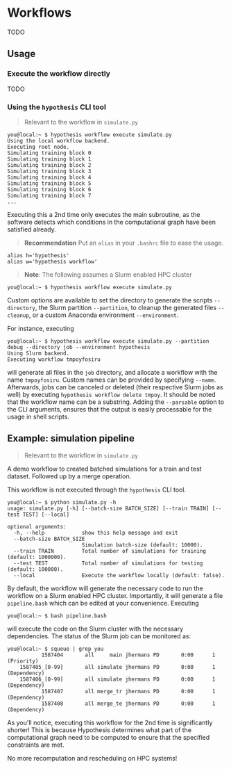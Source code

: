 # Workflows

TODO

## Usage

### Execute the workflow directly

TODO

### Using the `hypothesis` CLI tool
> Relevant to the workflow in `simulate.py`

```console
you@local:~ $ hypothesis workflow execute simulate.py
Using the local workflow backend.
Executing root node.
Simulating training block 0
Simulating training block 1
Simulating training block 2
Simulating training block 3
Simulating training block 4
Simulating training block 5
Simulating training block 6
Simulating training block 7
...
```

Executing this a 2nd time only executes the main subroutine, as the software detects
which conditions in the computational graph have been satisfied already.

> **Recommendation** Put an `alias` in your `.bashrc` file to ease the usage.

```console
alias h='hypothesis'
alias w='hypothesis workflow'
```

> **Note**: The following assumes a Slurm enabled HPC cluster

```console
you@local:~ $ hypothesis workflow execute simulate.py
```

Custom options are available to set the directory to generate the scripts `--directory`,
the Slurm partition `--partition`, to cleanup the generated files `--cleanup`, or
a custom Anaconda environment `--environment`.

For instance, executing
```console
you@local:~ $ hypothesis workflow execute simulate.py --partition debug --directory job --environment hypothesis
Using Slurm backend.
Executing workflow tmpoyfosiru
```
will generate all files in the `job` directory, and allocate a workflow with the name `tmpoyfosiru`.
Custom names can be provided by specifying `--name`. Afterwards, jobs can be canceled or deleted (their respective Slurm jobs as well)
by executing `hypothesis workflow delete tmpoy`. It should be noted that the workflow name can be a substring.
Adding the `--parsable` option to the CLI arguments, ensures that the output is easily processable for
the usage in shell scripts.

## Example: simulation pipeline
> Relevant to the workflow in `simulate.py`

A demo workflow to created batched simulations for a train
and test dataset. Followed up by a merge operation.

This workflow is not executed through the `hypothesis` CLI tool.

```console
you@local:~ $ python simulate.py -h
usage: simulate.py [-h] [--batch-size BATCH_SIZE] [--train TRAIN] [--test TEST] [--local]

optional arguments:
  -h, --help            show this help message and exit
  --batch-size BATCH_SIZE
                        Simulation batch-size (default: 10000).
  --train TRAIN         Total number of simulations for training (default: 1000000).
  --test TEST           Total number of simulations for testing (default: 100000).
  --local               Execute the workflow locally (default: false).
```

By default, the workflow will generate the necessary code to run the workflow
on a Slurm enabled HPC cluster. Importantly, it will generate a file `pipeline.bash`
which can be edited at your convenience. Executing

```console
you@local:~ $ bash pipeline.bash
```

will execute the code on the Slurm cluster with the necessary dependencies.
The status of the Slurm job can be monitored as:

```console
you@local:~ $ squeue | grep you
           1587404       all     main jhermans PD       0:00      1 (Priority)
    1587405_[0-99]       all simulate jhermans PD       0:00      1 (Dependency)
    1587406_[0-99]       all simulate jhermans PD       0:00      1 (Dependency)
           1587407       all merge_tr jhermans PD       0:00      1 (Dependency)
           1587408       all merge_te jhermans PD       0:00      1 (Dependency)
```

As you'll notice, executing this workflow for the 2nd time
is significantly shorter! This is because Hypothesis determines
what part of the computational graph need to be computed to
ensure that the specified constraints are met.

No more recomputation and rescheduling on HPC systems!

